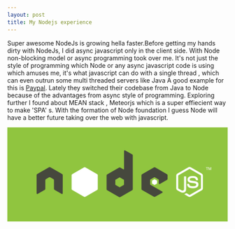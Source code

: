 ```yaml
---
layout: post
title: My Nodejs experience
---
```




Super awesome NodeJs is growing hella faster.Before getting my hands dirty with NodeJs, I did async javascript only in the client side. With Node non-blocking model or async programming took over me. It's not just the 
style of programming which Node or any async javascript code is using which amuses me, it's what javascript 
can do with a single thread , which can even outrun some multi threaded servers like Java 
A good example for this is [Paypal](http://www.paypal.com/). Lately they switched their codebase from Java to Node because of the advantages from async style of programming. Exploring further I found about MEAN stack 
, Meteorjs which is a super effiecient way to make 'SPA' s. With the formation of Node foundation I guess Node
will have a better future taking over the web with javascript.

![NodeJs](public/img/node.jpg) 
